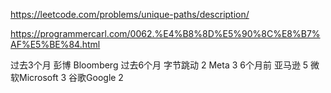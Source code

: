 https://leetcode.com/problems/unique-paths/description/


https://programmercarl.com/0062.%E4%B8%8D%E5%90%8C%E8%B7%AF%E5%BE%84.html


过去3个月
彭博 Bloomberg
过去6个月
字节跳动
2
Meta
3
6个月前
亚马逊
5
微软Microsoft
3
谷歌Google
2
